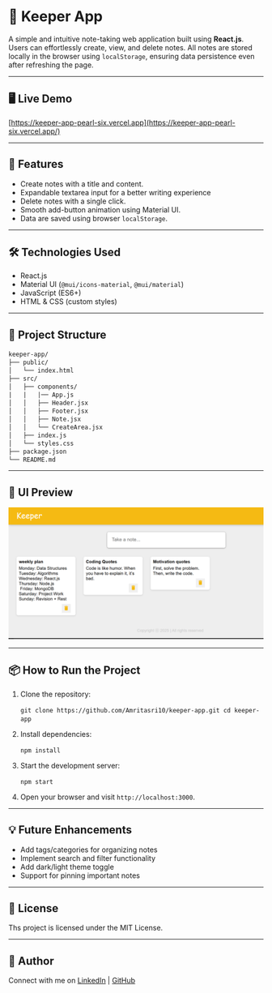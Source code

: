 # 📝 Keeper App

A simple and intuitive note-taking web application built using **React.js**. Users can effortlessly create, view, and delete notes. All notes are stored locally in the browser using `localStorage`, ensuring data persistence even after refreshing the page.

---
## 🖥️ Live Demo

[https://keeper-app-pearl-six.vercel.app](https://keeper-app-pearl-six.vercel.app/)

---

##  🚀 Features

- Create notes with a title and content.
- Expandable textarea input for a better writing experience
- Delete notes with a single click.
- Smooth add-button animation using Material UI.
- Data are saved using browser `localStorage`.

---

##  🛠️ Technologies Used

- React.js
- Material UI (`@mui/icons-material`, `@mui/material`)
- JavaScript (ES6+)
- HTML & CSS (custom styles)

---

##  📁 Project Structure

```
keeper-app/
├── public/
│   └── index.html
├── src/
│   ├── components/
|   |   |── App.js
│   │   ├── Header.jsx
│   │   ├── Footer.jsx
│   │   ├── Note.jsx
│   │   └── CreateArea.jsx
│   ├── index.js
│   └── styles.css
├── package.json
└── README.md
```

---

## 📸 UI Preview

![App Preview](src/assets/Screenshot.png)

---
## 📦 How to Run the Project

1. Clone the repository:

    `git clone https://github.com/Amritasri10/keeper-app.git
    cd keeper-app`

2. Install dependencies:

    `npm install`

3. Start the development server:

    `npm start`

4. Open your browser and visit `http://localhost:3000`.

---

## 💡 Future Enhancements

- Add tags/categories for organizing notes
- Implement search and filter functionality
- Add dark/light theme toggle
- Support for pinning important notes

---

## 📌 License

Ths project is licensed under the MIT License.

---

## 🙌 Author

Connect with me on 
[LinkedIn](https://www.linkedin.com/in/amrita-srivastava10/) | [GitHub](https://github.com/Amritasri10)




